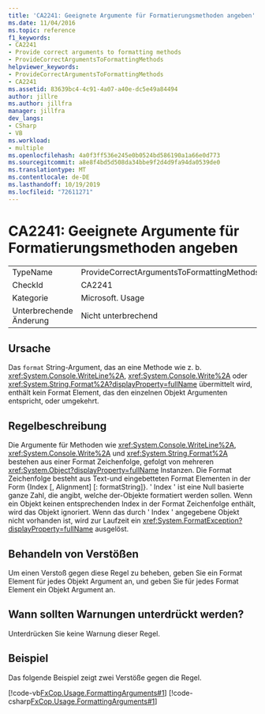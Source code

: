 ```yaml
---
title: 'CA2241: Geeignete Argumente für Formatierungsmethoden angeben'
ms.date: 11/04/2016
ms.topic: reference
f1_keywords:
- CA2241
- Provide correct arguments to formatting methods
- ProvideCorrectArgumentsToFormattingMethods
helpviewer_keywords:
- ProvideCorrectArgumentsToFormattingMethods
- CA2241
ms.assetid: 83639bc4-4c91-4a07-a40e-dc5e49a84494
author: jillre
ms.author: jillfra
manager: jillfra
dev_langs:
- CSharp
- VB
ms.workload:
- multiple
ms.openlocfilehash: 4a0f3ff536e245e0b0524bd586190a1a66e0d773
ms.sourcegitcommit: a8e8f4bd5d508da34bbe9f2d4d9fa94da0539de0
ms.translationtype: MT
ms.contentlocale: de-DE
ms.lasthandoff: 10/19/2019
ms.locfileid: "72611271"
---
```

# <a name="ca2241-provide-correct-arguments-to-formatting-methods"></a>CA2241: Geeignete Argumente für Formatierungsmethoden angeben

|||
|-|-|
|TypeName|ProvideCorrectArgumentsToFormattingMethods|
|CheckId|CA2241|
|Kategorie|Microsoft. Usage|
|Unterbrechende Änderung|Nicht unterbrechend|

## <a name="cause"></a>Ursache
Das `format` String-Argument, das an eine Methode wie z. b. <xref:System.Console.WriteLine%2A>, <xref:System.Console.Write%2A> oder <xref:System.String.Format%2A?displayProperty=fullName> übermittelt wird, enthält kein Format Element, das den einzelnen Objekt Argumenten entspricht, oder umgekehrt.

## <a name="rule-description"></a>Regelbeschreibung
Die Argumente für Methoden wie <xref:System.Console.WriteLine%2A>, <xref:System.Console.Write%2A> und <xref:System.String.Format%2A> bestehen aus einer Format Zeichenfolge, gefolgt von mehreren <xref:System.Object?displayProperty=fullName> Instanzen. Die Format Zeichenfolge besteht aus Text-und eingebetteten Format Elementen in der Form {Index [, Alignment] [: formatString]}. ' Index ' ist eine Null basierte ganze Zahl, die angibt, welche der-Objekte formatiert werden sollen. Wenn ein Objekt keinen entsprechenden Index in der Format Zeichenfolge enthält, wird das Objekt ignoriert. Wenn das durch ' Index ' angegebene Objekt nicht vorhanden ist, wird zur Laufzeit ein <xref:System.FormatException?displayProperty=fullName> ausgelöst.

## <a name="how-to-fix-violations"></a>Behandeln von Verstößen
Um einen Verstoß gegen diese Regel zu beheben, geben Sie ein Format Element für jedes Objekt Argument an, und geben Sie für jedes Format Element ein Objekt Argument an.

## <a name="when-to-suppress-warnings"></a>Wann sollten Warnungen unterdrückt werden?
Unterdrücken Sie keine Warnung dieser Regel.

## <a name="example"></a>Beispiel
Das folgende Beispiel zeigt zwei Verstöße gegen die Regel.

[!code-vb[FxCop.Usage.FormattingArguments#1](../code-quality/codesnippet/VisualBasic/ca2241-provide-correct-arguments-to-formatting-methods_1.vb)]
[!code-csharp[FxCop.Usage.FormattingArguments#1](../code-quality/codesnippet/CSharp/ca2241-provide-correct-arguments-to-formatting-methods_1.cs)]
